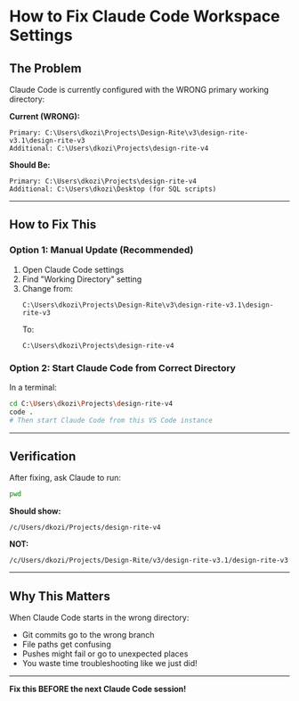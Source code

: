 # How to Fix Claude Code Workspace Settings

## The Problem

Claude Code is currently configured with the WRONG primary working directory:

**Current (WRONG):**
```
Primary: C:\Users\dkozi\Projects\Design-Rite\v3\design-rite-v3.1\design-rite-v3
Additional: C:\Users\dkozi\Projects\design-rite-v4
```

**Should Be:**
```
Primary: C:\Users\dkozi\Projects\design-rite-v4
Additional: C:\Users\dkozi\Desktop (for SQL scripts)
```

---

## How to Fix This

### Option 1: Manual Update (Recommended)

1. Open Claude Code settings
2. Find "Working Directory" setting
3. Change from:
   ```
   C:\Users\dkozi\Projects\Design-Rite\v3\design-rite-v3.1\design-rite-v3
   ```
   To:
   ```
   C:\Users\dkozi\Projects\design-rite-v4
   ```

### Option 2: Start Claude Code from Correct Directory

In a terminal:
```bash
cd C:\Users\dkozi\Projects\design-rite-v4
code .
# Then start Claude Code from this VS Code instance
```

---

## Verification

After fixing, ask Claude to run:
```bash
pwd
```

**Should show:**
```
/c/Users/dkozi/Projects/design-rite-v4
```

**NOT:**
```
/c/Users/dkozi/Projects/Design-Rite/v3/design-rite-v3.1/design-rite-v3
```

---

## Why This Matters

When Claude Code starts in the wrong directory:
- Git commits go to the wrong branch
- File paths get confusing
- Pushes might fail or go to unexpected places
- You waste time troubleshooting like we just did!

---

**Fix this BEFORE the next Claude Code session!**
